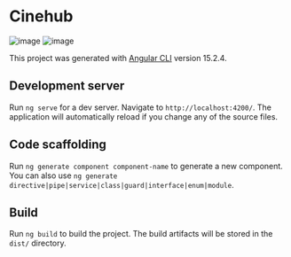 # Cinehub

![image](https://github.com/rkyzoka/cinehub-app/assets/99558308/01e08cca-decb-47ef-9869-fe3a3bda2067) ![image](https://github.com/rkyzoka/cinehub-app/assets/99558308/60cbc167-442d-4a84-a9ff-0b425512aa81)

This project was generated with [Angular CLI](https://github.com/angular/angular-cli) version 15.2.4.

## Development server

Run `ng serve` for a dev server. Navigate to `http://localhost:4200/`. The application will automatically reload if you change any of the source files.

## Code scaffolding

Run `ng generate component component-name` to generate a new component. You can also use `ng generate directive|pipe|service|class|guard|interface|enum|module`.

## Build

Run `ng build` to build the project. The build artifacts will be stored in the `dist/` directory.
